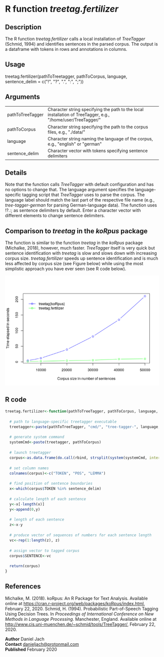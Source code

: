 R function *treetag.fertilizer*
================

Description
-----------

The R function *treetag.fertilizer* calls a local installation of *TreeTagger* (Schmid, 1994) and identifies sentences in the parsed corpus. The output is a dataframe with tokens in rows and annotations in columns.

Usage
-----

treetag.fertilizer(pathToTreetagger, pathToCorpus, language, sentence\_delim = c("!", "?", ".", ":", ";"))

Arguments
---------

<table>
<colgroup>
<col width="9%" />
<col width="90%" />
</colgroup>
<tbody>
<tr class="odd">
<td>pathToTreeTagger</td>
<td>Character string specifying the path to the local installation of TreeTagger, e.g., &quot;/home/user/TreeTagger/&quot;</td>
</tr>
<tr class="even">
<td>pathToCorpus</td>
<td>Character string specifying the path to the corpus files, e.g., &quot;./data/&quot;</td>
</tr>
<tr class="odd">
<td>language</td>
<td>Character string naming the language of the corpus, e.g., &quot;english&quot; or &quot;german&quot;</td>
</tr>
<tr class="even">
<td>sentence_delim</td>
<td>Character vector with tokens specifying sentence delimiters</td>
</tr>
</tbody>
</table>

Details
-------

Note that the function calls *TreeTagger* with default configuration and has no options to change that. The language argument specifies the language-specific tagging script that *TreeTagger* uses to parse the corpus. The language label should match the last part of the respective file name (e.g., *tree-tagger-german* for parsing German-language data). The function uses !?.:; as sentence delimiters by default. Enter a character vector with different elements to change sentence delimiters.

Comparison to *treetag* in the *koRpus* package
-----------------------------------------------

The function is similar to the function *treetag* in the *koRpus* package (Michalke, 2018), however, much faster. *TreeTagger* itself is very quick but sentence identification with *treetag* is slow and slows down with increasing corpus size. *treetag.fertilizer* speeds up sentence identification and is much less affected by corpus size (see Figure below) while using the most simplistic approach you have ever seen (see R code below).

![](README_files/figure-markdown_github/plot-1.png)

R code
------

``` r
treetag.fertilizer<-function(pathToTreeTagger, pathToCorpus, language, sentence_delim = c("!", "?", ".", ":", ";")){
  
  # path to language-specific treetagger executable
  treetagger<-paste(pathToTreeTagger, "cmd/", "tree-tagger-", language, sep = "") 
  
  # generate system command
  systemCmd<-paste(treetagger, pathToCorpus) 
  
  # launch treetagger 
  corpus<-as.data.frame(do.call(rbind, strsplit(system(systemCmd, intern = TRUE), "\t")), stringsAsFactors = FALSE) 
  
  # set column names
  colnames(corpus)<-c("TOKEN", "POS", "LEMMA") 
  
  # find position of sentence boundaries
  x<-which(corpus$TOKEN %in% sentence_delim) 
  
  # calculate length of each sentence
  y<-x[-length(x)] 
  y<-append(0,y)
  
  # length of each sentence
  z<-x-y
  
  # produce vector of sequences of numbers for each sentence length
  vc<-rep(1:length(z), z) 
  
  # assign vector to tagged corpus
  corpus$SENTENCE<-vc 
  
  return(corpus)
}
```

References
----------

Michalke, M. (2018). koRpus: An R Package for Text Analysis. Available online at <https://cran.r-project.org/web/packages/koRpus/index.html>, February 22, 2020. Schmid, H. (1994). Probabilistic Part-of-Speech Tagging Using Decision Trees. In *Proceedings of International Conference on New Methods in Language Processing*. Manchester, England. Available online at <http://www.cis.uni-muenchen.de/~schmid/tools/TreeTagger/>, February 22, 2020.

**Author** Daniel Jach<br> **Contact** danieljach@protonmail.com<br> **Published** February 2020
